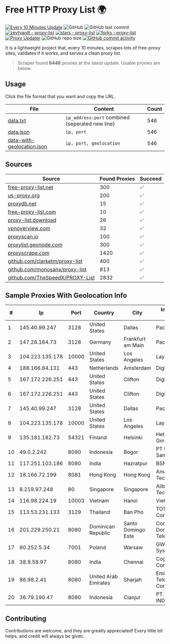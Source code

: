 
# Free HTTP Proxy List 🌍

[![Every 10 Minutes Update](https://github.com/mertguvencli/http-proxy-list/actions/workflows/main.yml/badge.svg?branch=main)](https://github.com/mertguvencli/http-proxy-list/actions/workflows/main.yml)
![GitHub](https://img.shields.io/github/license/mertguvencli/http-proxy-list)
![GitHub last commit](https://img.shields.io/github/last-commit/mertguvencli/http-proxy-list)
[![zevtyardt - proxy-list](https://img.shields.io/static/v1?label=zevtyardt&message=proxy-list&color=blue&logo=github)](https://github.com/zevtyardt/proxy-list "Go to GitHub repo")
[![stars - proxy-list](https://img.shields.io/github/stars/zevtyardt/proxy-list?style=social)](https://github.com/zevtyardt/proxy-list)
[![forks - proxy-list](https://img.shields.io/github/forks/zevtyardt/proxy-list?style=social)](https://github.com/zevtyardt/proxy-list)
[![Proxy Updater](https://github.com/zevtyardt/proxy-list/workflows/Proxy%20Updater/badge.svg)](https://github.com/zevtyardt/proxy-list/actions?query=workflow:"Proxy+Updater")
![GitHub repo size](https://img.shields.io/github/repo-size/zevtyardt/proxy-list)
[![GitHub commit activity](https://img.shields.io/github/commit-activity/m/zevtyardt/proxy-list?logo=commits)](https://github.com/zevtyardt/proxy-list/commits/main)

It is a lightweight project that, every 10 minutes, scrapes lots of free-proxy sites, validates if it works, and serves a clean proxy list.

> Scraper found **6448** proxies at the latest update. Usable proxies are below.

## Usage

Click the file format that you want and copy the URL.

|File|Content|Count|
|----|-------|-----|
|[data.txt](https://raw.githubusercontent.com/mertguvencli/http-proxy-list/main/proxy-list/data.txt)|`ip_address:port` combined (seperated new line)|546|
|[data.json](https://raw.githubusercontent.com/mertguvencli/http-proxy-list/main/proxy-list/data.json)|`ip, port`|546|
|[data-with-geolocation.json](https://raw.githubusercontent.com/mertguvencli/http-proxy-list/main/proxy-list/data-with-geolocation.json)|`ip, port, geolocation`|546|

## Sources

|Source|Found Proxies|Succeed|
|------|-------------|-------|
|[free-proxy-list.net](https://free-proxy-list.net)|300|✅|
|[us-proxy.org](https://www.us-proxy.org)|200|✅|
|[proxydb.net](http://proxydb.net)|15|✅|
|[free-proxy-list.com](https://free-proxy-list.com/?page=&port=&type%5B%5D=http&type%5B%5D=https&up_time=0&search=Search)|10|✅|
|[proxy-list.download](https://www.proxy-list.download/HTTP)|26|✅|
|[vpnoverview.com](https://vpnoverview.com/privacy/anonymous-browsing/free-proxy-servers)|32|✅|
|[proxyscan.io](https://www.proxyscan.io)|100|✅|
|[proxylist.geonode.com](https://proxylist.geonode.com/api/proxy-list?limit=300&page=1&sort_by=lastChecked&sort_type=desc&protocols=http,https)|300|✅|
|[proxyscrape.com](https://api.proxyscrape.com/v2/?request=displayproxies&protocol=http&timeout=10000&country=all&ssl=all&anonymity=all)|1420|✅|
|[github.com/clarketm/proxy-list](https://raw.githubusercontent.com/clarketm/proxy-list/master/proxy-list-raw.txt)|400|✅|
|[github.com/monosans/proxy-list](https://raw.githubusercontent.com/monosans/proxy-list/main/proxies/http.txt)|813|✅|
|[github.com/TheSpeedX/PROXY-List](https://raw.githubusercontent.com/TheSpeedX/PROXY-List/master/http.txt)|2832|✅|


## Sample Proxies With Geolocation Info

|#|Ip|Port|Country|City|Internet Service Provider|
|-|--|----|-------|----|-------------------------|
|1|145.40.99.247|3128|United States|Dallas|Packet Host, Inc.|
|2|147.28.184.73|3128|Germany|Frankfurt am Main|Packet Host, Inc.|
|3|104.223.135.178|10000|United States|Los Angeles|LayerHost|
|4|188.166.84.131|443|Netherlands|Amsterdam|DigitalOcean, LLC|
|5|167.172.226.251|443|United States|Clifton|DigitalOcean, LLC|
|6|167.172.226.251|443|United States|Clifton|DigitalOcean, LLC|
|7|145.40.99.247|3128|United States|Dallas|Packet Host, Inc.|
|8|104.223.135.178|10000|United States|Los Angeles|LayerHost|
|9|135.181.182.73|54321|Finland|Helsinki|Hetzner Online GmbH|
|10|49.0.2.242|8090|Indonesia|Bogor|PT Usaha Adi Sanggoro|
|11|117.251.103.186|8080|India|Hazratpur|BSNL Internet|
|12|18.166.72.199|8081|Hong Kong|Hong Kong|Amazon Technologies Inc.|
|13|8.219.97.248|80|Singapore|Singapore|Alibaba (US) Technology Co., Ltd.|
|14|116.98.224.19|10003|Vietnam|Hanoi|Viettel Corporation|
|15|113.53.231.133|3129|Thailand|Ban Pho|TOT Public Company Limited|
|16|201.229.250.21|8080|Dominican Republic|Santo Domingo Este|Compañía Dominicana de Teléfonos S. A.|
|17|80.252.5.34|7001|Poland|Warsaw|GWNET Autonomus System|
|18|38.9.58.97|8080|India|Chennai|Cogent Communications|
|19|86.98.2.41|8080|United Arab Emirates|Sharjah|Emirates Telecommunications Corporation|
|20|36.79.190.47|8080|Indonesia|Cianjur|PT. TELKOM INDONESIA|



## Contributing

Contributions are welcome, and they are greatly appreciated! Every
little bit helps, and credit will always be given.

